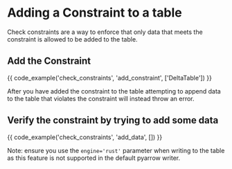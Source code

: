 # Adding a Constraint to a table

Check constraints are a way to enforce that only data that meets the constraint is allowed to be added to the table.

## Add the Constraint

{{ code_example('check_constraints', 'add_constraint', ['DeltaTable']) }}

After you have added the constraint to the table attempting to append data to the table that violates the constraint
will instead throw an error.

## Verify the constraint by trying to add some data

{{ code_example('check_constraints', 'add_data', []) }}

Note: ensure you use the `engine='rust'` parameter when writing to the table as this feature is not supported in the
default pyarrow writer. 